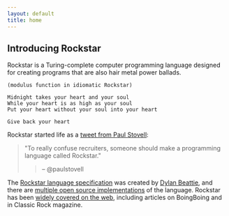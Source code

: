 ```yaml
---
layout: default
title: home
---
```


## Introducing Rockstar
Rockstar is a Turing-complete computer programming language designed for creating programs that are also hair metal power ballads.

```
(modulus function in idiomatic Rockstar)

Midnight takes your heart and your soul
While your heart is as high as your soul
Put your heart without your soul into your heart

Give back your heart
```
Rockstar started life as a [tweet from Paul Stovell](https://twitter.com/paulstovell/status/1013960369465782273?lang=en):

> "To really confuse recruiters, someone should make a programming language called Rockstar." 
> 
> >   – @paulstovell

The [Rockstar language specification](/spec) was created by <a href="https://www.dylanbeattie.net/">Dylan Beattie</a>, and there are [multiple open source implementations](/code) of the language. Rockstar has been [widely covered on the web](/news), including articles on BoingBoing and in Classic Rock magazine.